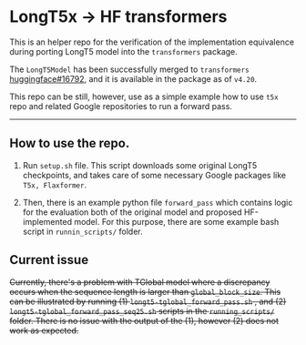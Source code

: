 # LongT5x -> HF transformers

This is an helper repo for the verification of the implementation equivalence during porting LongT5 model into the `transformers` package.

The `LongT5Model` has been successfully merged to `transformers` [huggingface#16792](https://github.com/huggingface/transformers/pull/16792), and it is available in the package as of `v4.20`.

This repo can be still, however, use as a simple example how to use `t5x` repo and related Google repositories to run a forward pass.

<hr>

## How to use the repo.

1. Run `setup.sh` file. This script downloads some original LongT5 checkpoints, and takes care of some necessary
Google packages like `T5x, Flaxformer`.

2. Then, there is an example python file `forward_pass` which contains logic for the evaluation both of the original model and
proposed HF-implemented model. For this purpose, there are some example bash script in `runnin_scripts/` folder.

## Current issue

~~Currently, there's a problem with TGlobal model where a discrepancy occurs when the sequence length is larger than `global_block_size`.
This can be illustrated by running (1) `longt5-tglobal_forward_pass.sh` , and (2) `longt5-tglobal_forward_pass_seq25.sh` scripts
in the `running_scripts/` folder. There is no issue with the output of the (1), however (2) does not work as expected.~~
